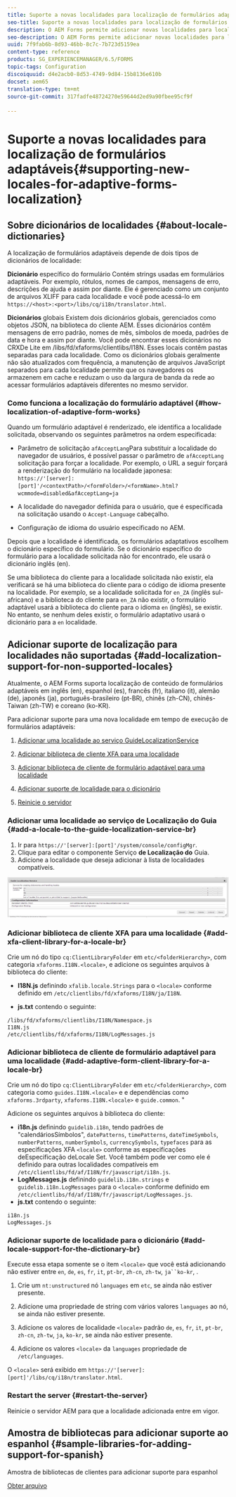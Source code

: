 ```yaml
---
title: Suporte a novas localidades para localização de formulários adaptáveis
seo-title: Suporte a novas localidades para localização de formulários adaptáveis
description: O AEM Forms permite adicionar novas localidades para localizar formulários adaptativos. Por padrão, as localidades compatíveis são inglês, francês, alemão e japonês.
seo-description: O AEM Forms permite adicionar novas localidades para localizar formulários adaptativos. Por padrão, as localidades compatíveis são inglês, francês, alemão e japonês.
uuid: 7f9fab6b-8d93-46bb-8c7c-7b723d5159ea
content-type: reference
products: SG_EXPERIENCEMANAGER/6.5/FORMS
topic-tags: Configuration
discoiquuid: d4e2acb0-8d53-4749-9d84-15b8136e610b
docset: aem65
translation-type: tm+mt
source-git-commit: 317fadfe48724270e59644d2ed9a90fbee95cf9f

---
```



# Suporte a novas localidades para localização de formulários adaptáveis{#supporting-new-locales-for-adaptive-forms-localization}

## Sobre dicionários de localidades {#about-locale-dictionaries}

A localização de formulários adaptáveis depende de dois tipos de dicionários de localidade:

**Dicionário** específico do formulário Contém strings usadas em formulários adaptáveis. Por exemplo, rótulos, nomes de campos, mensagens de erro, descrições de ajuda e assim por diante. Ele é gerenciado como um conjunto de arquivos XLIFF para cada localidade e você pode acessá-lo em `https://<host>:<port>/libs/cq/i18n/translator.html`.

**Dicionários** globais Existem dois dicionários globais, gerenciados como objetos JSON, na biblioteca do cliente AEM. Esses dicionários contêm mensagens de erro padrão, nomes de mês, símbolos de moeda, padrões de data e hora e assim por diante. Você pode encontrar esses dicionários no CRXDe Lite em /libs/fd/xfaforms/clientlibs/I18N. Esses locais contêm pastas separadas para cada localidade. Como os dicionários globais geralmente não são atualizados com frequência, a manutenção de arquivos JavaScript separados para cada localidade permite que os navegadores os armazenem em cache e reduzam o uso da largura de banda da rede ao acessar formulários adaptáveis diferentes no mesmo servidor.

### Como funciona a localização do formulário adaptável {#how-localization-of-adaptive-form-works}

Quando um formulário adaptável é renderizado, ele identifica a localidade solicitada, observando os seguintes parâmetros na ordem especificada:

* Parâmetro de solicitação `afAcceptLang`Para substituir a localidade do navegador de usuários, é possível passar o parâmetro de `afAcceptLang` solicitação para forçar a localidade. Por exemplo, o URL a seguir forçará a renderização do formulário na localidade japonesa:
   `https://'[server]:[port]'/<contextPath>/<formFolder>/<formName>.html?wcmmode=disabled&afAcceptLang=ja`

* A localidade do navegador definida para o usuário, que é especificada na solicitação usando o `Accept-Language` cabeçalho.

* Configuração de idioma do usuário especificado no AEM.

Depois que a localidade é identificada, os formulários adaptativos escolhem o dicionário específico do formulário. Se o dicionário específico do formulário para a localidade solicitada não for encontrado, ele usará o dicionário inglês (en).

Se uma biblioteca do cliente para a localidade solicitada não existir, ela verificará se há uma biblioteca do cliente para o código de idioma presente na localidade. Por exemplo, se a localidade solicitada for `en_ZA` (inglês sul-africano) e a biblioteca do cliente para `en_ZA` não existir, o formulário adaptável usará a biblioteca do cliente para o idioma `en` (inglês), se existir. No entanto, se nenhum deles existir, o formulário adaptativo usará o dicionário para a `en` localidade.

## Adicionar suporte de localização para localidades não suportadas {#add-localization-support-for-non-supported-locales}

Atualmente, o AEM Forms suporta localização de conteúdo de formulários adaptáveis em inglês (en), espanhol (es), francês (fr), italiano (it), alemão (de), japonês (ja), português-brasileiro (pt-BR), chinês (zh-CN), chinês-Taiwan (zh-TW) e coreano (ko-KR).

Para adicionar suporte para uma nova localidade em tempo de execução de formulários adaptáveis:

1. [Adicionar uma localidade ao serviço GuideLocalizationService](../../forms/using/supporting-new-language-localization.md#p-add-a-locale-to-the-guide-localization-service-br-p)

1. [Adicionar biblioteca de cliente XFA para uma localidade](../../forms/using/supporting-new-language-localization.md#p-add-xfa-client-library-for-a-locale-br-p)

1. [Adicionar biblioteca de cliente de formulário adaptável para uma localidade](../../forms/using/supporting-new-language-localization.md#p-add-adaptive-form-client-library-for-a-locale-br-p)
1. [Adicionar suporte de localidade para o dicionário](../../forms/using/supporting-new-language-localization.md#p-add-locale-support-for-the-dictionary-br-p)
1. [Reinicie o servidor](../../forms/using/supporting-new-language-localization.md#p-restart-the-server-p)

### Adicionar uma localidade ao serviço de Localização do Guia {#add-a-locale-to-the-guide-localization-service-br}

1. Ir para `https://'[server]:[port]'/system/console/configMgr`.
1. Clique para editar o componente Serviço **de Localização do** Guia.
1. Adicione a localidade que deseja adicionar à lista de localidades compatíveis.

![GuideLocalizationService](assets/configservice.png)

### Adicionar biblioteca de cliente XFA para uma localidade {#add-xfa-client-library-for-a-locale-br}

Crie um nó do tipo `cq:ClientLibraryFolder` em `etc/<folderHierarchy>`, com categoria `xfaforms.I18N.<locale>`, e adicione os seguintes arquivos à biblioteca do cliente:

* **I18N.js** definindo `xfalib.locale.Strings` para o `<locale>` conforme definido em `/etc/clientlibs/fd/xfaforms/I18N/ja/I18N`.

* **js.txt** contendo o seguinte:

```
/libs/fd/xfaforms/clientlibs/I18N/Namespace.js
I18N.js
/etc/clientlibs/fd/xfaforms/I18N/LogMessages.js
```

### Adicionar biblioteca de cliente de formulário adaptável para uma localidade {#add-adaptive-form-client-library-for-a-locale-br}

Crie um nó do tipo `cq:ClientLibraryFolder` em `etc/<folderHierarchy>`, com categoria como `guides.I18N.<locale>` e e dependências como `xfaforms.3rdparty`, `xfaforms.I18N.<locale>` e `guide.common`. &quot;

Adicione os seguintes arquivos à biblioteca do cliente:

* **i18n.js** definindo `guidelib.i18n`, tendo padrões de &quot;calendáriosSímbolos&quot;, `datePatterns`, `timePatterns`, `dateTimeSymbols`, `numberPatterns`, `numberSymbols`, `currencySymbols`, `typefaces` para as especificações XFA `<locale>` [](https://helpx.adobe.com/content/dam/Adobe/specs/xfa_spec_3_3.pdf)conforme as especificações deEspecificação deLocale Set. Você também pode ver como ele é definido para outras localidades compatíveis em `/etc/clientlibs/fd/af/I18N/fr/javascript/i18n.js`.
* **LogMessages.js** definindo `guidelib.i18n.strings` e `guidelib.i18n.LogMessages` para o `<locale>` conforme definido em `/etc/clientlibs/fd/af/I18N/fr/javascript/LogMessages.js`.
* **js.txt** contendo o seguinte:

```
i18n.js
LogMessages.js
```

### Adicionar suporte de localidade para o dicionário {#add-locale-support-for-the-dictionary-br}

Execute essa etapa somente se o item `<locale>` que você está adicionando não estiver entre `en`, `de`, `es`, `fr`, `it`, `pt-br`, `zh-cn`, `zh-tw`, `ja``ko-kr`, .

1. Crie um `nt:unstructured` nó `languages` em `etc`, se ainda não estiver presente.

1. Adicione uma propriedade de string com vários valores `languages` ao nó, se ainda não estiver presente.
1. Adicione os valores de localidade `<locale>` padrão `de`, `es`, `fr`, `it`, `pt-br`, `zh-cn`, `zh-tw`, `ja`, `ko-kr`, se ainda não estiver presente.

1. Adicione os valores `<locale>` da `languages` propriedade de `/etc/languages`.

O `<locale>` será exibido em `https://'[server]:[port]'/libs/cq/i18n/translator.html`.

### Restart the server {#restart-the-server}

Reinicie o servidor AEM para que a localidade adicionada entre em vigor.

## Amostra de bibliotecas para adicionar suporte ao espanhol {#sample-libraries-for-adding-support-for-spanish}

Amostra de bibliotecas de clientes para adicionar suporte para espanhol

[Obter arquivo](assets/sample.zip)
